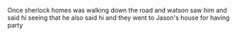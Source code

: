 Once sherlock homes was walking down the road and watson saw him and said hi seeing that he also said hi and they went to Jason's house for having party